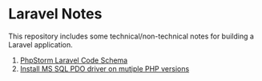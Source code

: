 # Laravel Notes
This repository includes some technical/non-technical notes for building a Laravel application.

1. [PhpStorm Laravel Code Schema](/phpstorm-ide-config)
2. [Install MS SQL PDO driver on mutiple PHP versions](/mssql-pdo-driver)
